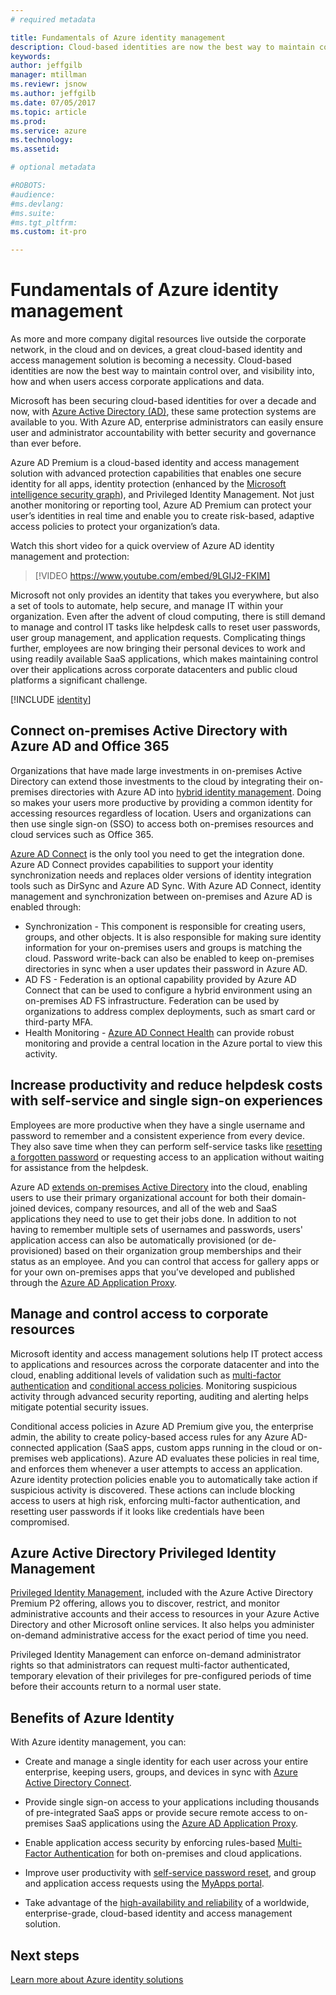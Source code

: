 ```yaml
---
# required metadata

title: Fundamentals of Azure identity management
description: Cloud-based identities are now the best way to maintain control over, and visibility into, how and when users access corporate applications and data.
keywords:
author: jeffgilb
manager: mtillman
ms.reviewr: jsnow
ms.author: jeffgilb
ms.date: 07/05/2017
ms.topic: article
ms.prod:
ms.service: azure
ms.technology:
ms.assetid:

# optional metadata

#ROBOTS:
#audience:
#ms.devlang:
#ms.suite:
#ms.tgt_pltfrm:
ms.custom: it-pro

---
```

# Fundamentals of Azure identity management

As more and more company digital resources live outside the corporate network, in the cloud and on devices, a great cloud-based identity and access management solution is becoming a necessity. Cloud-based identities are now the best way to maintain control over, and visibility into, how and when users access corporate applications and data.

Microsoft has been securing cloud-based identities for over a decade and now, with [Azure Active Directory (AD)](active-directory-whatis.md), these same protection systems are available to you. With Azure AD, enterprise administrators can easily ensure user and administrator accountability with better security and governance than ever before.

Azure AD Premium is a cloud-based identity and access management solution with advanced protection capabilities that enables one secure identity for all apps, identity protection (enhanced by the [Microsoft intelligence security graph](https://www.microsoft.com/en-us/security/intelligence)), and Privileged Identity Management. Not just another monitoring or reporting tool, Azure AD Premium can protect your user’s identities in real time and enable you to create risk-based, adaptive access policies to protect your organization’s data.

Watch this short video for a quick overview of Azure AD identity management and protection:
>[!VIDEO https://www.youtube.com/embed/9LGIJ2-FKIM]

Microsoft not only provides an identity that takes you everywhere, but also a set of tools to automate, help secure, and manage IT within your organization. Even after the advent of cloud computing, there is still demand to manage and control IT tasks like helpdesk calls to reset user passwords, user group management, and application requests. Complicating things further, employees are now bringing their personal devices to work and using readily available SaaS applications, which makes maintaining control over their applications across corporate datacenters and public cloud platforms a significant challenge.

[!INCLUDE [identity](../../includes/azure-ad-licenses.md)]

## Connect on-premises Active Directory with Azure AD and Office 365
Organizations that have made large investments in on-premises Active Directory can extend those investments to the cloud by integrating their on-premises directories with Azure AD into [hybrid identity management](https://docs.microsoft.com/azure/active-directory/active-directory-hybrid-identity-design-considerations-overview). Doing so makes your users more productive by providing a common identity for accessing resources regardless of location. Users and organizations can then use single sign-on (SSO) to access both on-premises resources and cloud services such as Office 365.

[Azure AD Connect](https://docs.microsoft.com/azure/active-directory/connect/active-directory-aadconnect) is the only tool you need to get the integration done. Azure AD Connect provides capabilities to support your identity synchronization needs and replaces older versions of identity integration tools such as DirSync and Azure AD Sync. With Azure AD Connect, identity management and synchronization between on-premises and Azure AD is enabled through:

- Synchronization - This component is responsible for creating users, groups, and other objects. It is also responsible for making sure identity information for your on-premises users and groups is matching the cloud. Password write-back can also be enabled to keep on-premises directories in sync when a user updates their password in Azure AD.
- AD FS - Federation is an optional capability provided by Azure AD Connect that can be used to configure a hybrid environment using an on-premises AD FS infrastructure. Federation can be used by organizations to address complex deployments, such as smart card or third-party MFA.
- Health Monitoring - [Azure AD Connect Health](https://docs.microsoft.com/azure/active-directory/connect-health/active-directory-aadconnect-health) can provide robust monitoring and provide a central location in the Azure portal to view this activity.

## Increase productivity and reduce helpdesk costs with self-service and single sign-on experiences

Employees are more productive when they have a single username and password to remember and a consistent experience from every device. They also save time when they can perform self-service tasks like [resetting a forgotten password](https://docs.microsoft.com/azure/active-directory/active-directory-passwords) or requesting access to an application without waiting for assistance from the helpdesk.

Azure AD [extends on-premises Active Directory](https://docs.microsoft.com/azure/active-directory/connect/active-directory-aadconnect) into the cloud, enabling users to use their primary organizational account for both their domain-joined devices, company resources, and all of the web and SaaS applications they need to use to get their jobs done. In addition to not having to remember multiple sets of usernames and passwords, users' application access can also be automatically provisioned (or de-provisioned) based on their organization group memberships and their status as an employee. And you can control that access for gallery apps or for your own on-premises apps that you’ve developed and published through the [Azure AD Application Proxy](https://docs.microsoft.com/azure/active-directory/active-directory-application-proxy-get-started).

## Manage and control access to corporate resources
Microsoft identity and access management solutions help IT protect access to applications and resources across the corporate datacenter and into the cloud, enabling additional levels of validation such as [multi-factor authentication](https://docs.microsoft.com/azure/multi-factor-authentication/multi-factor-authentication-whats-next) and [conditional access policies](https://docs.microsoft.com/azure/active-directory/active-directory-conditional-access-azure-portal). Monitoring suspicious activity through advanced security reporting, auditing and alerting helps mitigate potential security issues.

Conditional access policies in Azure AD Premium give you, the enterprise admin, the ability to create policy-based access rules for any Azure AD-connected application (SaaS apps, custom apps running in the cloud or on-premises web applications). Azure AD evaluates these policies in real time, and enforces them whenever a user attempts to access an application. Azure identity protection policies enable you to automatically take action if suspicious activity is discovered. These actions can include blocking access to users at high risk, enforcing multi-factor authentication, and resetting user passwords if it looks like credentials have been compromised.


## Azure Active Directory Privileged Identity Management

[Privileged Identity Management](https://docs.microsoft.com/azure/active-directory/active-directory-privileged-identity-management-getting-started), included with the Azure Active Directory Premium P2 offering, allows you to discover, restrict, and monitor administrative accounts and their access to resources in your Azure Active Directory and other Microsoft online services. It also helps you administer on-demand administrative access for the exact period of time you need.

Privileged Identity Management can enforce on-demand administrator rights so that administrators can request multi-factor authenticated, temporary elevation of their privileges for pre-configured periods of time before their accounts return to a normal user state.

## Benefits of Azure Identity

With Azure identity management, you can:

-   Create and manage a single identity for each user across your entire enterprise, keeping users, groups, and devices in sync with [Azure Active Directory Connect](https://docs.microsoft.com/azure/active-directory/connect/active-directory-aadconnect).

-   Provide single sign-on access to your applications including thousands of pre-integrated SaaS apps or provide secure remote access to on-premises SaaS applications using the [Azure AD Application Proxy](https://docs.microsoft.com/azure/active-directory/active-directory-application-proxy-get-started).

-   Enable application access security by enforcing rules-based [Multi-Factor Authentication](https://docs.microsoft.com/azure/multi-factor-authentication/multi-factor-authentication-whats-next) for both on-premises and cloud applications.

-   Improve user productivity with [self-service password reset](https://docs.microsoft.com/azure/active-directory/active-directory-passwords), and group and application access requests using the [MyApps portal](https://docs.microsoft.com/azure/active-directory/active-directory-saas-access-panel-user-help).

-   Take advantage of the [high-availability and reliability](https://docs.microsoft.com/azure/architecture/resiliency/high-availability-azure-applications) of a worldwide, enterprise-grade, cloud-based identity and access management solution.

## Next steps
[Learn more about Azure identity solutions](https://docs.microsoft.com/azure/active-directory/understand-azure-identity-solutions)
